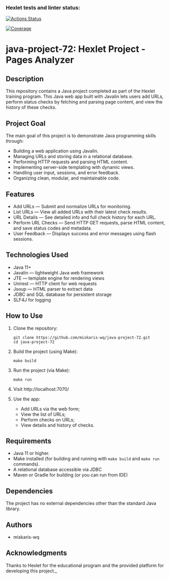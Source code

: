 ### Hexlet tests and linter status:
[![Actions Status](https://github.com/miskaris-wq/java-project-72/actions/workflows/hexlet-check.yml/badge.svg)](https://github.com/miskaris-wq/java-project-72/actions)


[![Coverage](https://sonarcloud.io/api/project_badges/measure?project=miskaris-wq_java-project-72&metric=coverage)](https://sonarcloud.io/summary/new_code?id=miskaris-wq_java-project-72)

# java-project-72: Hexlet Project - Pages Analyzer

## Description

This repository contains a Java project completed as part of the Hexlet training program. This Java web app built with Javalin lets users add URLs, perform status checks by fetching and parsing page content, and view the history of these checks.

## Project Goal

The main goal of this project is to demonstrate Java programming skills through:

* Building a web application using Javalin.
* Managing URLs and storing data in a relational database.
* Performing HTTP requests and parsing HTML content.
* Implementing server-side templating with dynamic views.
* Handling user input, sessions, and error feedback.
* Organizing clean, modular, and maintainable code.

## Features

* Add URLs — Submit and normalize URLs for monitoring.
* List URLs — View all added URLs with their latest check results.
* URL Details — See detailed info and full check history for each URL.
* Perform URL Checks — Send HTTP GET requests, parse HTML content, and save status codes and metadata.
* User Feedback — Displays success and error messages using flash sessions.

## Technologies Used

* Java 11+
* Javalin — lightweight Java web framework
* JTE — template engine for rendering views
* Unirest — HTTP client for web requests
* Jsoup — HTML parser to extract data
* JDBC and SQL database for persistent storage
* SLF4J for logging

## How to Use

1.  Clone the repository:

    ```
    git clone https://github.com/miskaris-wq/java-project-72.git
    cd java-project-72

    ```

2.  Build the project (using Make):

    ```
    make build
    ```

3.  Run the project (via Make):

    ```
    make run
    ```
4. Visit http://localhost:7070/

5. Use the app:
    * Add URLs via the web form;
    * View the list of URLs;
    * Perform checks on URLs;
    * View details and history of checks.

## Requirements

*   Java 11 or higher.
*   Make installed (for building and running with `make build` and `make run` commands).
*   A relational database accessible via JDBC
*   Maven or Gradle for building (or you can run from IDE)

## Dependencies

The project has no external dependencies other than the standard Java library.

## Authors

*   miskaris-wq

## Acknowledgments

Thanks to Hexlet for the educational program and the provided platform for developing this project._

